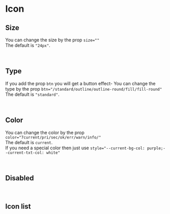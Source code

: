 # Icon

## Size

You can change the size by the prop `size=""`<br>
The default is `"24px"`.

<hhl-live-editor title="" htmlCode='
    <template>
    <div class="flex items-center gap-4 flex-wrap">
        <H_icon icon="edit" size="14px"></H_icon>
        <H_icon icon="edit"></H_icon>
        <H_icon icon="edit" size="44px"></H_icon>
    </div>
    </template>
'>
</hhl-live-editor>

<br>

## Type

If you add the prop `btn` you will get a button effect-
You can change the type by the prop `btn="/standard/outline/outline-round/fill/fill-round"`<br>
The default is `"standard"`.

<hhl-live-editor title="" htmlCode='
      <template>
      <div class="flex items-center gap-4 flex-wrap">
        <H_icon icon="edit" btn="standard" ></H_icon>
        <H_icon icon="edit" btn="outline" ></H_icon>
        <H_icon icon="edit" btn="outline-round" ></H_icon>
        <H_icon icon="edit" btn="fill" ></H_icon>
        <H_icon icon="edit" btn="fill-round"></H_icon>
      </div>
      </template>
'>
</hhl-live-editor>

<br>

## Color

You can change the color by the prop `color="7current/pri/sec/ok/err/warn/info/"`<br>
The default is `current`.<br>
If you need a special color then just use `style="--current-bg-col: purple;--current-txt-col: white"`

<hhl-live-editor title="" htmlCode='
    <template>
     <div class="flex flex-col gap-4">
    <div class="flex items-center gap-4 flex-wrap">
        <H_icon icon="edit" btn></H_icon>
        <H_icon icon="edit" color="pri" btn></H_icon>
        <H_icon icon="edit" color="sec" btn></H_icon>
        <H_icon icon="edit" color="ok" btn></H_icon>
        <H_icon icon="edit" color="err" btn></H_icon>
        <H_icon icon="edit" color="warn" btn></H_icon>
        <H_icon icon="edit" color="info" btn></H_icon>
        <H_icon icon="edit" btn style="color: purple"></H_icon>
    </div>
    <div class="flex items-center gap-4 flex-wrap">
        <H_icon icon="edit" btn="outline"></H_icon>
        <H_icon icon="edit" color="pri" btn="outline"></H_icon>
        <H_icon icon="edit" color="sec" btn="outline"></H_icon>
        <H_icon icon="edit" color="ok" btn="outline"></H_icon>
        <H_icon icon="edit" color="err" btn="outline"></H_icon>
        <H_icon icon="edit" color="warn" btn="outline"></H_icon>
        <H_icon icon="edit" color="info" btn="outline"></H_icon>
        <H_icon icon="edit" style="color: purple" btn="outline"></H_icon>
    </div>
    <div class="flex items-center gap-4 flex-wrap">
        <H_icon icon="edit" btn="outline-round"></H_icon>
        <H_icon icon="edit" color="pri" btn="outline-round"></H_icon>
        <H_icon icon="edit" color="sec" btn="outline-round"></H_icon>
        <H_icon icon="edit" color="ok" btn="outline-round"></H_icon>
        <H_icon icon="edit" color="err" btn="outline-round"></H_icon>
        <H_icon icon="edit" color="warn" btn="outline-round"></H_icon>
        <H_icon icon="edit" color="info" btn="outline-round"></H_icon>
        <H_icon icon="edit" style="color: purple" btn="outline-round"></H_icon>
    </div>
    <div class="flex items-center gap-4 flex-wrap">
        <H_icon icon="edit" btn="fill"></H_icon>
        <H_icon icon="edit" color="pri" btn="fill"></H_icon>
        <H_icon icon="edit" color="sec" btn="fill"></H_icon>
        <H_icon icon="edit" color="ok" btn="fill"></H_icon>
        <H_icon icon="edit" color="err" btn="fill"></H_icon>
        <H_icon icon="edit" color="warn" btn="fill"></H_icon>
        <H_icon icon="edit" color="info" btn="fill"></H_icon>
        <H_icon icon="edit" style="background: purple;color: white" btn="fill"></H_icon>
    </div>
    <div class="flex items-center gap-4 flex-wrap">
        <H_icon icon="edit" btn="fill-round"></H_icon>
        <H_icon icon="edit" color="pri" btn="fill-round"></H_icon>
        <H_icon icon="edit" color="sec" btn="fill-round"></H_icon>
        <H_icon icon="edit" color="ok" btn="fill-round"></H_icon>
        <H_icon icon="edit" color="err" btn="fill-round"></H_icon>
        <H_icon icon="edit" color="warn" btn="fill-round"></H_icon>
        <H_icon icon="edit" color="info" btn="fill-round"></H_icon>
        <H_icon icon="edit" style="background: purple;color: white" btn="fill-round"></H_icon>
    </div>
    </div>
    </template>
'>
</hhl-live-editor>

<br>

## Disabled

<hhl-live-editor title="" htmlCode='
    <template>
     <div class="flex flex-col gap-4">
    <div class="flex items-center gap-4 flex-wrap">
        <H_icon icon="edit" btn disabled></H_icon>
        <H_icon icon="edit" color="pri" btn disabled></H_icon>
        <H_icon icon="edit" color="sec" btn disabled></H_icon>
        <H_icon icon="edit" color="ok" btn disabled></H_icon>
        <H_icon icon="edit" color="err" btn disabled></H_icon>
        <H_icon icon="edit" color="warn" btn disabled></H_icon>
        <H_icon icon="edit" color="info" btn disabled></H_icon>
        <H_icon icon="edit" btn style="color: purple" disabled></H_icon>
    </div>
    <div class="flex items-center gap-4 flex-wrap">
        <H_icon icon="edit" btn="outline" disabled></H_icon>
        <H_icon icon="edit" color="pri" btn="outline" disabled></H_icon>
        <H_icon icon="edit" color="sec" btn="outline" disabled></H_icon>
        <H_icon icon="edit" color="ok" btn="outline" disabled></H_icon>
        <H_icon icon="edit" color="err" btn="outline" disabled></H_icon>
        <H_icon icon="edit" color="warn" btn="outline" disabled></H_icon>
        <H_icon icon="edit" color="info" btn="outline" disabled></H_icon>
        <H_icon icon="edit" style="color: purple" btn="outline" disabled></H_icon>
    </div>
    <div class="flex items-center gap-4 flex-wrap">
        <H_icon icon="edit" btn="outline-round" disabled></H_icon>
        <H_icon icon="edit" color="pri" btn="outline-round" disabled></H_icon>
        <H_icon icon="edit" color="sec" btn="outline-round" disabled></H_icon>
        <H_icon icon="edit" color="ok" btn="outline-round" disabled></H_icon>
        <H_icon icon="edit" color="err" btn="outline-round" disabled></H_icon>
        <H_icon icon="edit" color="warn" btn="outline-round" disabled></H_icon>
        <H_icon icon="edit" color="info" btn="outline-round" disabled></H_icon>
        <H_icon icon="edit" style="color: purple" btn="outline-round" disabled></H_icon>
    </div>
    <div class="flex items-center gap-4 flex-wrap">
        <H_icon icon="edit" btn="fill" disabled></H_icon>
        <H_icon icon="edit" color="pri" btn="fill" disabled></H_icon>
        <H_icon icon="edit" color="sec" btn="fill" disabled></H_icon>
        <H_icon icon="edit" color="ok" btn="fill" disabled></H_icon>
        <H_icon icon="edit" color="err" btn="fill" disabled></H_icon>
        <H_icon icon="edit" color="warn" btn="fill" disabled></H_icon>
        <H_icon icon="edit" color="info" btn="fill" disabled></H_icon>
        <H_icon icon="edit" style="background: purple;color: white" btn="fill" disabled></H_icon>
    </div>
    <div class="flex items-center gap-4 flex-wrap">
        <H_icon icon="edit" btn="fill-round" disabled></H_icon>
        <H_icon icon="edit" color="pri" btn="fill-round" disabled></H_icon>
        <H_icon icon="edit" color="sec" btn="fill-round" disabled></H_icon>
        <H_icon icon="edit" color="ok" btn="fill-round" disabled></H_icon>
        <H_icon icon="edit" color="err" btn="fill-round" disabled></H_icon>
        <H_icon icon="edit" color="warn" btn="fill-round" disabled></H_icon>
        <H_icon icon="edit" color="info" btn="fill-round" disabled></H_icon>
        <H_icon icon="edit" style="background: purple;color: white" btn="fill-round" disabled></H_icon>
    </div>
    </div>
    </template>
'>
</hhl-live-editor>

<br>

## Icon list

<icon-list/>
<br>
<br>
